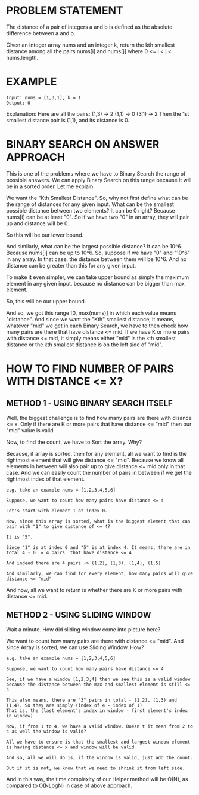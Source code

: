 # PROBLEM STATEMENT

The distance of a pair of integers a and b is defined as the absolute difference between a and b.

Given an integer array nums and an integer k, return the kth smallest distance among all the pairs nums[i] and nums[j] where 0 <= i < j < nums.length.

# EXAMPLE

    Input: nums = [1,3,1], k = 1
    Output: 0

Explanation: Here are all the pairs:
(1,3) -> 2
(1,1) -> 0
(3,1) -> 2
Then the 1st smallest distance pair is (1,1), and its distance is 0.

# BINARY SEARCH ON ANSWER APPROACH

This is one of the problems where we have to Binary Search the range of possible answers. We can apply Binary Search on this range because it will be in a sorted order. Let me explain.

We want the "Kth Smallest Distance". So, why not first define what can be the range of distances for any given input. What can be the smallest possible distance between two elements? It can be 0 right? Because nums[i] can be at least "0". So if we have two "0" in an array, they will pair up and distance will be 0.

So this will be our lower bound.

And similarly, what can be the largest possible distance? It can be 10^6. Because nums[i] can be up to 10^6. So, suppose if we have "0" and "10^6" in any array. In that case, the distance between them will be 10^6. And no distance can be greater than this for any given input.

To make it even simpler, we can take upper bound as simply the maximum element in any given input. because no distance can be bigger than max element.

So, this will be our upper bound.

And so, we got this range [0, max(nums)] in which each value means "distance". And since we want the "Kth" smallest distance, it means, whatever "mid" we get in each Binary Search, we have to then check how many pairs are there that have distance <= mid. If we have K or more pairs with distance <= mid, it simply means either "mid" is the kth smallest distance or the kth smallest distance is on the left side of "mid".

# **HOW TO FIND NUMBER OF PAIRS WITH DISTANCE <= X?**
## **METHOD 1 - USING BINARY SEARCH ITSELF**

Well, the biggest challenge is to find how many pairs are there with disance <= x. Only if there are K or more pairs that have distance <= "mid" then our "mid" value is valid. 

Now, to find the count, we have to Sort the array. Why?

Because, if array is sorted, then for any element, all we want to find is the rightmost element that will give distance <= "mid". Because we know all elements in between will also pair up to give distance <= mid only in that case. And we can easily count the number of pairs in between if we get the rightmost index of that element.

	e.g. take an example nums = [1,2,3,4,5,6]
	
	Suppose, we want to count how many pairs have distance <= 4
	
	Let's start with element 1 at index 0.
	
	Now, since this array is sorted, what is the biggest element that can pair with "1" to give distance of <= 4?
	
	It is "5". 
	
	Since "1" is at index 0 and "5" is at index 4. It means, there are in total 4 - 0  = 4 pairs  that have distance <= 4
	
	And indeed there are 4 pairs -> (1,2), (1,3), (1,4), (1,5)
	
	And similarly, we can find for every element, how many pairs will give distance <= "mid"
	
And now, all we want to return is whether there are K or more pairs with distance <= mid.
## **METHOD 2 - USING SLIDING WINDOW**

Wait a minute. How did sliding window come into picture here?

We want to count how many pairs are there with distance <= "mid". And since Array is sorted, we can use Sliding Window. How?


	e.g. take an example nums = [1,2,3,4,5,6]
	
	Suppose, we want to count how many pairs have distance <= 4
	
	See, if we have a window [1,2,3,4] then we see this is a valid window 
	because the distance between the max and smallest element is still <= 4
	
	This also means, there are "3" pairs in total - (1,2), (1,3) and (1,4). So they are simply (index of 4 - index of 1)
	That is, the (last element's index in window - first element's index in window)
	
	Now, if from 1 to 4, we have a valid window. Doesn't it mean from 2 to 4 as well the window is valid? 
		
	All we have to ensure is that the smallest and largest window element is having distance <= x and window will be valid
	
	And so, all we will do is, if the window is valid, just add the count. 
	
	But if it is not, we know that we need to shrink it from left side.
	
And in this way, the time complexity of our Helper method will be O(N), as compared to O(NLogN) in case of above approach.

